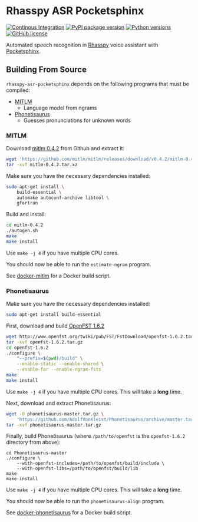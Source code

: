 # Rhasspy ASR Pocketsphinx

[![Continous Integration](https://github.com/rhasspy/rhasspy-asr-pocketsphinx/workflows/Tests/badge.svg)](https://github.com/rhasspy/rhasspy-asr-pocketsphinx/actions)
[![PyPI package version](https://img.shields.io/pypi/v/rhasspy-asr-pocketsphinx.svg)](https://pypi.org/project/rhasspy-asr-pocketsphinx)
[![Python versions](https://img.shields.io/pypi/pyversions/rhasspy-asr-pocketsphinx.svg)](https://www.python.org)
[![GitHub license](https://img.shields.io/github/license/rhasspy/rhasspy-asr-pocketsphinx.svg)](https://github.com/rhasspy/rhasspy-asr-pocketsphinx/blob/master/LICENSE)

Automated speech recognition in [Rhasspy](https://github.com/synesthesiam/rhasspy) voice assistant with [Pocketsphinx](https://github.com/cmusphinx/pocketsphinx).

## Building From Source

`rhasspy-asr-pocketsphinx` depends on the following programs that must be compiled:

* [MITLM](https://github.com/mitlm/mitlm)
    * Language model from ngrams
* [Phonetisaurus](https://github.com/AdolfVonKleist/Phonetisaurus)
    * Guesses pronunciations for unknown words

### MITLM

Download [mitlm 0.4.2](https://github.com/mitlm/mitlm/releases) from Github and extract it:

```bash
wget 'https://github.com/mitlm/mitlm/releases/download/v0.4.2/mitlm-0.4.2.tar.xz'
tar -xvf mitlm-0.4.2.tar.xz
```

Make sure you have the necessary dependencies installed:

```bash
sudo apt-get install \
    build-essential \
    automake autoconf-archive libtool \
    gfortran
```

Build and install:

```bash
cd mitlm-0.4.2
./autogen.sh
make
make install
```

Use `make -j 4` if you have multiple CPU cores.

You should now be able to run the `estimate-ngram` program.

See [docker-mitlm](https://github.com/synesthesiam/docker-mitlm) for a Docker build script.

### Phonetisaurus

Make sure you have the necessary dependencies installed:

```bash
sudo apt-get install build-essential
```

First, download and build [OpenFST 1.6.2](http://www.openfst.org/)

```bash
wget http://www.openfst.org/twiki/pub/FST/FstDownload/openfst-1.6.2.tar.gz
tar -xvf openfst-1.6.2.tar.gz
cd openfst-1.6.2
./configure \
    "--prefix=$(pwd)/build" \
    --enable-static --enable-shared \
    --enable-far --enable-ngram-fsts
make
make install
```

Use `make -j 4` if you have multiple CPU cores. This will take a **long** time.

Next, download and extract Phonetisaurus:

```bash
wget -O phonetisaurus-master.tar.gz \
    'https://github.com/AdolfVonKleist/Phonetisaurus/archive/master.tar.gz'
tar -xvf phonetisaurus-master.tar.gz
```

Finally, build Phonetisaurus (where `/path/to/openfst` is the `openfst-1.6.2` directory from above):

```
cd Phonetisaurus-master
./configure \
    --with-openfst-includes=/path/to/openfst/build/include \
    --with-openfst-libs=/path/to/openfst/build/lib
make
make install
```

Use `make -j 4` if you have multiple CPU cores. This will take a **long** time.

You should now be able to run the `phonetisaurus-align` program.

See [docker-phonetisaurus](https://github.com/synesthesiam/docker-phonetisaurus) for a Docker build script.
